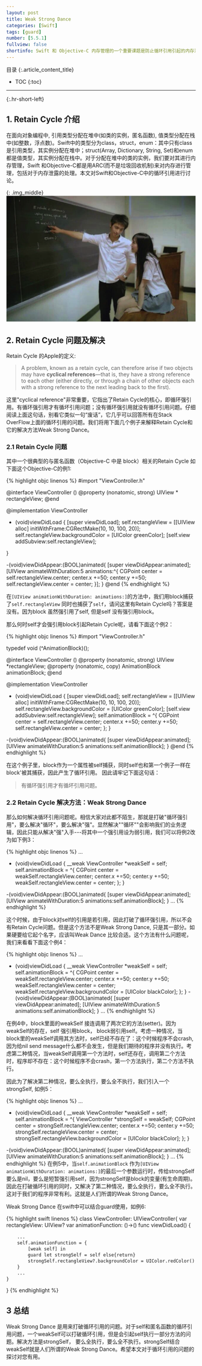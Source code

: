 ```yaml
---
layout: post
title: Weak Strong Dance
categories: [Swift]
tags: [guard]
number: [5.5.1]
fullview: false
shortinfo: Swift 和 Objective-C 内存管理的一个重要课题是防止循环引用引起的内存泄露，其中对于匿名函数和self的循环引用问题最为常见。解决方式之一就是"weak strong dance"。本文探讨循环引用的一些模糊的问题，以及weak strong dance的原理，
---
```

目录
{:.article_content_title}


* TOC
{:toc}

---
{:.hr-short-left}

## 1. Retain Cycle 介绍 ##
在面向对象编程中, 引用类型分配在堆中(如类的实例，匿名函数), 值类型分配在栈中(如整数，浮点数)。Swift中的类型分为class，struct，enum：其中只有class是引用类型，其实例分配在堆中；struct(Array, Dictionary, String, Set)和enum都是值类型，其实例分配在栈中。对于分配在堆中的类的实例，我们要对其进行内存管理，Swift 和Objective-C都是用ARC(而不是垃圾回收机制)来对内存进行管理，包括对于内存泄露的处理。本文对Swift和Objective-C中的循环引用进行讨论。


{: .img_middle}
![面向对象编程](/assets/images/posts/2016-03-07/面向对象编程.png)

## 2. Retain Cycle 问题及解决 ##
Retain Cycle 的Apple的定义:

>A problem, known as a retain cycle, can therefore arise if two objects may have <b>cyclical references</b>—that is, they have a strong reference to each other (either directly, or through a chain of other objects each with a strong reference to the next leading back to the first).

这里"cyclical reference"非常重要，它指出了Retain Cycle的核心，即循环强引用。有循环强引用才有循坏引用问题；没有循环强引用就没有循环引用问题。仔细阅读上面这句话，别看它类似一句“废话”，它几乎可以回答所有在Stack OverFlow上面的循环引用的问题。我们将用下面几个例子来解释Retain Cycle和它的解决方法Weak Strong Dance。

### 2.1 Retain Cycle 问题 ###
其中一个很典型的与匿名函数（Objective-C 中是 block）相关的Retain Cycle 如下面这个Objective-C的例1:

{% highlight objc linenos %}
#import "ViewController.h"

@interface ViewController ()
@property (nonatomic, strong) UIView * rectangleView;
@end

@implementation ViewController

- (void)viewDidLoad {
    [super viewDidLoad];
    self.rectangleView = [[UIView alloc] initWithFrame:CGRectMake(10, 10, 100, 20)];
    self.rectangleView.backgroundColor = [UIColor greenColor];
    [self.view addSubview:self.rectangleView];

}

-(void)viewDidAppear:(BOOL)animated{
    [super viewDidAppear:animated];
    [UIView animateWithDuration:5 animations:^{
        CGPoint center = self.rectangleView.center;
        center.x +=50;
        center.y +=50;
        self.rectangleView.center = center;
    }];
}
@end
{% endhighlight %}

在`[UIView animationWithDuration: animations:]`的方法中，我们用block捕获了`self.rectangleView` 同时也捕获了`self`，请问这里有Retain Cycle吗？答案是没有。因为block 虽然强引用了self, 但是self 没有强引用block。

那么何时self才会强引用block引起Retain Cycle呢，请看下面这个例2：

{% highlight objc linenos %}
#import "ViewController.h"

typedef void (^AnimationBlock)();

@interface ViewController ()
@property (nonatomic, strong) UIView *rectangleView;
@property (nonatomic, copy) AnimationBlock animationBlock;
@end

@implementation ViewController

- (void)viewDidLoad {
    [super viewDidLoad];
    self.rectangleView = [[UIView alloc] initWithFrame:CGRectMake(10, 10, 100, 20)];
    self.rectangleView.backgroundColor = [UIColor greenColor];
    [self.view addSubview:self.rectangleView];
    self.animationBlock = ^{
        CGPoint center = self.rectangleView.center;
        center.x +=50;
        center.y +=50;
        self.rectangleView.center = center;
    };
}

-(void)viewDidAppear:(BOOL)animated{
    [super viewDidAppear:animated];
    [UIView animateWithDuration:5 animations:self.animationBlock];
}
@end
{% endhighlight %}

在这个例子里，block作为一个属性被self捕获，同时self也和第一个例子一样在block'被其捕获，因此产生了循环引用。
因此请牢记下面这句话：

>有循环强引用才有循坏引用问题。

### 2.2 Retain Cycle 解决方法：Weak Strong Dance ###
那么如何解决循环引用问题呢。相信大家对此都不陌生，那就是打破"循环强引用"，要么解决"循环"，要么解决"强"。显然解决""循环""会影响我们的业务逻辑，因此只能从解决"强"入手---将其中一个强引用设为弱引用，我们可以将例2改为如下例3：

{% highlight objc linenos %}
...
- (void)viewDidLoad {
    __weak ViewController *weakSelf = self;
    self.animationBlock = ^{
        CGPoint center = weakSelf.rectangleView.center;
        center.x +=50;
        center.y +=50;
        weakSelf.rectangleView.center = center;
    };
}

-(void)viewDidAppear:(BOOL)animated{
    [super viewDidAppear:animated];
    [UIView animateWithDuration:5 animations:self.animationBlock];
}
...
{% endhighlight %}

这个时候，由于block对self的引用是若引用，因此打破了循环强引用，所以不会有Retain Cycle问题。但是这个方法不是Weak Strong Dance, 只是其一部分。如果硬要给它起个名字，应该叫Weak Dance 比较合适。这个方法有什么问题呢，我们来看看下面这个例4：

{% highlight objc linenos %}
...
- (void)viewDidLoad {
    __weak ViewController *weakSelf = self;
    self.animationBlock = ^{
        CGPoint center = weakSelf.rectangleView.center;
        center.x +=50;
        center.y +=50;
        weakSelf.rectangleView.center = center;
        weakSelf.rectangleView.backgroundColor = [UIColor blackColor];
    };
}
-(void)viewDidAppear:(BOOL)animated{
    [super viewDidAppear:animated];
    [UIView animateWithDuration:5 animations:self.animationBlock];
}
...
{% endhighlight %}

在例4中，block里面的weakSelf 接连调用了两次它的方法(setter)。因为weakSelf的存在，self 强引用block， block弱引用self。考虑一种情况，当block里的weakSelf调用其方法时，self已经不存在了：这个时候程序不会crash, 因为给nil send message什么都不会发生，但是我们期待的程序并没有执行。考虑第二种情况，当weakSelf调用第一个方法时，self还存在，调用第二个方法时，程序却不存在：这个时候程序不会crash，第一个方法执行，第二个方法不执行。

因此为了解决第二种情况，要么全执行，要么全不执行，我们引入一个strongSelf, 如例5：

{% highlight objc linenos %}
...
- (void)viewDidLoad {
    __weak ViewController *weakSelf = self;
    self.animationBlock = ^{
        ViewController *strongSelf = weakSelf;
        CGPoint center = strongSelf.rectangleView.center;
        center.x +=50;
        center.y +=50;
        strongSelf.rectangleView.center = center;
        strongSelf.rectangleView.backgroundColor = [UIColor blackColor];
    };
}

-(void)viewDidAppear:(BOOL)animated{
    [super viewDidAppear:animated];
    [UIView animateWithDuration:5 animations:self.animationBlock];
}
...
{% endhighlight %}
在例5中，当`self.animationBlock` 作为`[UIView animationWithDuration: animations:]`的最后一个参数运行时，传给strongSelf要么是nil，要么是短暂强引用self，因为strongSelf是block的变量(有生命周期)。因此在打破循环引用的同时，又解决了第二种情况，要么全执行，要么全不执行。这对于我们的程序非常有利。这就是人们所谓的Weak Strong Dance。

Weak Strong Dance 在swift中可以结合guard使用，如例6:

{% highlight swift linenos %}
class ViewController: UIViewController{
    var rectangleView: UIView?
    var animationFunction: ()->()
    func viewDidLoad() {

        ...
        self.animationFunction = {
            [weak self] in
            guard let strongSelf = self else{return}
            strongSelf.rectangleView?.backgroundColor = UIColor.redColor()
        }
        ...
    }
}
{% endhighlight %}


## 3 总结 ##
Weak Strong Dance 是用来打破循环引用的问题。对于self和匿名函数的循环引用问题，一个weakSelf可以打破循环引用，但是会引起self执行一部分方法的问题。解决方法是strongSelf， 要么全执行，要么全不执行。strongSelf结合weakSelf就是人们所谓的Weak Strong Dance。希望本文对于循环引用的问题的探讨对您有用。
